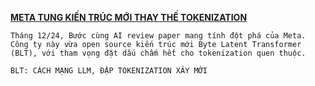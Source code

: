 **[META TUNG KIẾN TRÚC MỚI THAY THẾ TOKENIZATION](https://www.facebook.com/share/p/16WBGDh5D6/)**
```ad-note
Tháng 12/24, Bước cùng AI review paper mang tính đột phá của Meta. Công ty này vừa open source kiến trúc mới Byte Latent Transformer (BLT), với tham vọng đặt dấu chấm hết cho tokenization quen thuộc.

BLT: CÁCH MẠNG LLM, ĐẬP TOKENIZATION XÂY MỚI
```


